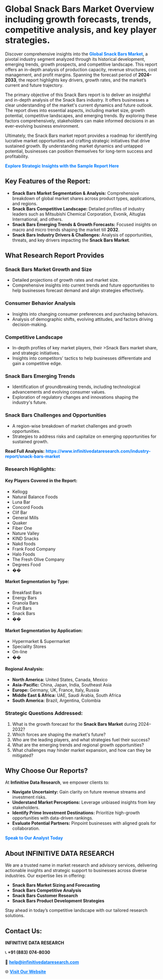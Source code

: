 <h1>Global Snack Bars Market Overview including growth forecasts, trends, competitive analysis, and key player strategies.</h1>
<p>
Discover comprehensive insights into the 
<a href="https://www.infinitivedataresearch.com/industry-report/snack-bars-market" rel="dofollow" style="color: #007BFF; text-decoration: none;"><strong>Global Snack Bars Market</strong></a>, a pivotal industry segment analyzed through its historical development, emerging trends, growth prospects, and competitive landscape. This report offers an in-depth analysis of production capacity, revenue structures, cost management, and profit margins. Spanning the forecast period of <strong>2024–2033</strong>, the report highlights key drivers, growth rates, and the market’s current and future trajectory.
</p>
<p>
The primary objective of this Snack Bars report is to deliver an insightful and in-depth analysis of the Snack Bars industry. It offers businesses a clear understanding of the market's current dynamics and future outlook. The report dives into essential aspects, including market size, growth potential, competitive landscapes, and emerging trends. By exploring these factors comprehensively, stakeholders can make informed decisions in an ever-evolving business environment.
</p>
<p>
Ultimately, the Snack Bars market report provides a roadmap for identifying lucrative market opportunities and crafting strategic initiatives that drive sustained growth. By understanding market dynamics and untapped potential, businesses can position themselves for long-term success and profitability.
</p>
<p>
<a href="https://www.infinitivedataresearch.com/request-sample/reportId=104517" style="color: #007BFF; text-decoration: none;"><strong>Explore Strategic Insights with the Sample Report Here</strong></a>
</p>

<h2>Key Features of the Report:</h2>
<ul>
<li><strong>Snack Bars Market Segmentation & Analysis:</strong> Comprehensive breakdown of global market shares across product types, applications, and regions.</li>
<li><strong>Snack Bars Competitive Landscape:</strong> Detailed profiles of industry leaders such as Mitsubishi Chemical Corporation, Evonik, Altuglas International, and others.</li>
<li><strong>Snack Bars Emerging Trends & Growth Forecasts:</strong> Focused insights on macro and micro trends shaping the market till <strong>2032</strong>.</li>
<li><strong>Snack Bars Industry Drivers & Challenges:</strong> Analysis of opportunities, threats, and key drivers impacting the <strong>Snack Bars Market</strong>.</li>
</ul>

<h2>What Research Report Provides</h2>
<h3>Snack Bars Market Growth and Size</h3>
<ul>
<li>Detailed projections of growth rates and market size.</li>
<li>Comprehensive insights into current trends and future opportunities to help businesses forecast demand and align strategies effectively.</li>
</ul>

<h3>Consumer Behavior Analysis</h3>
<ul>
<li>Insights into changing consumer preferences and purchasing behaviors.</li>
<li>Analysis of demographic shifts, evolving attitudes, and factors driving decision-making.</li>
</ul>

<h3>Competitive Landscape</h3>
<ul>
<li>In-depth profiles of key market players, their >Snack Bars market share, and strategic initiatives.</li>
<li>Insights into competitors' tactics to help businesses differentiate and gain a competitive edge.</li>
</ul>

<h3>Snack Bars Emerging Trends</h3>
<ul>
<li>Identification of groundbreaking trends, including technological advancements and evolving consumer values.</li>
<li>Exploration of regulatory changes and innovations shaping the industry's future.</li>
</ul>

<h3>Snack Bars Challenges and Opportunities</h3>
<ul>
<li>A region-wise breakdown of market challenges and growth opportunities.</li>
<li>Strategies to address risks and capitalize on emerging opportunities for sustained growth.</li>
</ul>
<p><strong>Read Full Analysis:</strong> <a href="https://www.infinitivedataresearch.com/industry-report/snack-bars-market" rel="dofollow" style="color: #007BFF; text-decoration: none;"><strong>https://www.infinitivedataresearch.com/industry-report/snack-bars-market</strong></a></p>
<h3>Research Highlights:</h3>
<h4>Key Players Covered in the Report:</h4>
<ul><li>Kellogg</li><li>Natural Balance Foods</li><li>Luna Bar</li><li>Concord Foods</li><li>Clif Bar</li><li>General Mills</li><li>Quaker</li><li>Fiber One</li><li>Nature Valley</li><li>KIND Snacks</li><li>Nakd foods</li><li>Frank Food Company</li><li>Halo Foods</li><li>The Fresh Olive Company</li><li>Degrees Food</li><li>��</li></ul>
<h4>Market Segmentation by Type:</h4>
<ul><li>Breakfast Bars</li><li>Energy Bars</li><li>Granola Bars</li><li>Fruit Bars</li><li>Snack Bars</li><li>��</li></ul>
<h4>Market Segmentation by Application:</h4>
<ul><li>Hypermarket &amp; Supermarket</li><li>Speciality Stores</li><li>On-line</li><li>��</li></ul>

<h4>Regional Analysis:</h4>
<ul>
<li><strong>North America:</strong> United States, Canada, Mexico</li>
<li><strong>Asia-Pacific:</strong> China, Japan, India, Southeast Asia</li>
<li><strong>Europe:</strong> Germany, UK, France, Italy, Russia</li>
<li><strong>Middle East & Africa:</strong> UAE, Saudi Arabia, South Africa</li>
<li><strong>South America:</strong> Brazil, Argentina, Colombia</li>
</ul>

<h3>Strategic Questions Addressed:</h3>
<ol>
<li>What is the growth forecast for the <strong>Snack Bars Market</strong> during 2024–2032?</li>
<li>Which forces are shaping the market's future?</li>
<li>Who are the leading players, and what strategies fuel their success?</li>
<li>What are the emerging trends and regional growth opportunities?</li>
<li>What challenges may hinder market expansion, and how can they be mitigated?</li>
</ol>

<h2>Why Choose Our Reports?</h2>
<p>At <strong>Infinitive Data Research</strong>, we empower clients to:</p>
<ul>
<li><strong>Navigate Uncertainty:</strong> Gain clarity on future revenue streams and investment risks.</li>
<li><strong>Understand Market Perceptions:</strong> Leverage unbiased insights from key stakeholders.</li>
<li><strong>Identify Prime Investment Destinations:</strong> Prioritize high-growth opportunities with data-driven rankings.</li>
<li><strong>Evaluate Potential Partners:</strong> Pinpoint businesses with aligned goals for collaboration.</li>
</ul>
<p><a href="https://www.infinitivedataresearch.com/industry-report/snack-bars-market" rel="dofollow" style="color: #007BFF; text-decoration: none;"><strong>Speak to Our Analyst Today</strong></a></p>

<h2>About INFINITIVE DATA RESEARCH</h2>
<p>We are a trusted name in market research and advisory services, delivering actionable insights and strategic support to businesses across diverse industries. Our expertise lies in offering:</p>
<ul>
<li><strong>Snack Bars Market Sizing and Forecasting</strong></li>
<li><strong>Snack Bars Competitive Analysis</strong></li>
<li><strong>Snack Bars Customer Research</strong></li>
<li><strong>Snack Bars Product Development Strategies</strong></li>
</ul>
<p>Stay ahead in today’s competitive landscape with our tailored research solutions.</p>

<h2>Contact Us:</h2>
<p><strong>INFINITIVE DATA RESEARCH</strong></p>
<p>📞 <strong>+91 (883) 074-8030</strong></p>
<p>📧 <strong><a href="mailto:help@infinitivedataresearch.com" style="color: #007BFF;">help@infinitivedataresearch.com</a></strong></p>
<p>🌐 <strong><a href="https://www.infinitivedataresearch.com" rel="dofollow" style="color: #007BFF;">Visit Our Website</a></strong></p>